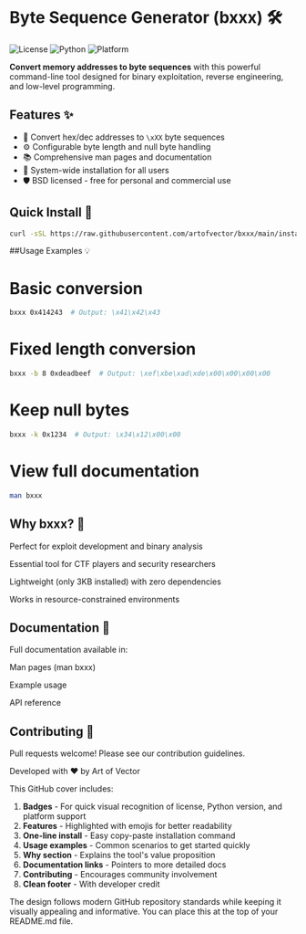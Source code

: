 # Byte Sequence Generator (bxxx) 🛠️

![License](https://img.shields.io/badge/License-BSD-blue)
![Python](https://img.shields.io/badge/Python-3.6+-blue)
![Platform](https://img.shields.io/badge/Platform-Linux%20|%20macOS-lightgrey)

**Convert memory addresses to byte sequences** with this powerful command-line tool designed for binary exploitation, reverse engineering, and low-level programming.

## Features ✨

- 🔢 Convert hex/dec addresses to `\xXX` byte sequences
- ⚙️ Configurable byte length and null byte handling
- 📚 Comprehensive man pages and documentation
- 🐧 System-wide installation for all users
- 🛡️ BSD licensed - free for personal and commercial use

## Quick Install 🚀

```bash
curl -sSL https://raw.githubusercontent.com/artofvector/bxxx/main/install.sh | sudo bash
```
##Usage Examples 💡
# Basic conversion
```bash
bxxx 0x414243  # Output: \x41\x42\x43
```
# Fixed length conversion
```bash
bxxx -b 8 0xdeadbeef  # Output: \xef\xbe\xad\xde\x00\x00\x00\x00
```
# Keep null bytes
```bash
bxxx -k 0x1234  # Output: \x34\x12\x00\x00
```
# View full documentation
```bash
man bxxx
```
## Why bxxx? 🤔
Perfect for exploit development and binary analysis

Essential tool for CTF players and security researchers

Lightweight (only 3KB installed) with zero dependencies

Works in resource-constrained environments

## Documentation 📖
Full documentation available in:

Man pages (man bxxx)

Example usage

API reference

## Contributing 🤝
Pull requests welcome! Please see our contribution guidelines.

Developed with ❤️ by Art of Vector


This GitHub cover includes:

1. **Badges** - For quick visual recognition of license, Python version, and platform support
2. **Features** - Highlighted with emojis for better readability
3. **One-line install** - Easy copy-paste installation command
4. **Usage examples** - Common scenarios to get started quickly
5. **Why section** - Explains the tool's value proposition
6. **Documentation links** - Pointers to more detailed docs
7. **Contributing** - Encourages community involvement
8. **Clean footer** - With developer credit

The design follows modern GitHub repository standards while keeping it visually appealing and informative. You can place this at the top of your README.md file.
